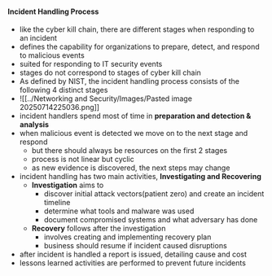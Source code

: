 #### Incident Handling Process
- like the cyber kill chain, there are different stages when responding to an incident 
- defines the capability for organizations to prepare, detect, and respond to malicious events
- suited for responding to IT security events
- stages do not correspond to stages of cyber kill chain
- As defined by NIST, the incident handling process consists of the following 4 distinct stages
- ![[../Networking and Security/Images/Pasted image 20250714225036.png]]
- incident handlers spend most of time in **preparation and detection & analysis**
- when malicious event is detected we move on to the next stage and respond
	- but there should always be resources on the first 2 stages
	- process is not linear but cyclic
	- as new evidence is discovered, the next steps may change
- incident handling has two main activities, **Investigating and Recovering**
	- **Investigation** aims to
		- discover initial attack vectors(patient zero) and create an incident timeline
		- determine what tools and malware was used
		- document compromised systems and what adversary has done
	- **Recovery** follows after the investigation
		- involves creating and implementing recovery plan
		- business should resume if incident caused disruptions
- after incident is handled a report is issued, detailing cause and cost
- lessons learned activities are performed to prevent future incidents
